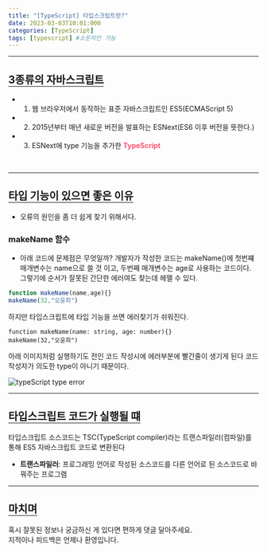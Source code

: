 ```yaml
---
title: "[TypeScript] 타입스크립트란?"
date: 2023-03-03T10:01:000
categories: [TypeScript]
tags: [typescript] #소문자만 가능
---
```


---

## <b style="border-bottom:2px solid gray">3종류의 자바스크립트</b>
- 1) 웹 브라우저에서 동작하는 표준 자바스크립트인 ES5(ECMAScript 5)
- 2) 2015년부터 매년 새로운 버전을 발표하는 ESNext(ES6 이후 버전을 뜻한다.)
- 3) ESNext에 type 기능을 추가한 <strong style="color:#ff526f">TypeScript</strong>
<br/>

***

## <b style="border-bottom:2px solid gray">타입 기능이 있으면 좋은 이유</b>
- 오류의 원인을 좀 더 쉽게 찾기 위해서다.

### <b>makeName 함수</b>
- 아래 코드에 문제점은 무엇일까? 개발자가 작성한 코드는 makeName()에 첫번쨰 매개변수는 name으로 쓸 것 이고, 두번째 매개변수는 age로 사용하는 코드이다. 그렇기에 순서가 잘못된 간단한 에러여도 찾는데 헤맬 수 있다.

```js
function makeName(name,age){}
makeName(32,"오윤희")
```

<p>하지만 타입스크립트에 타입 기능을 쓰면 에러찾기가 쉬워진다.</p>

```tsx
function makeName(name: string, age: number){}
makeName(32,"오윤희")
```
<p>아래 이미지처럼 실행하기도 전인 코드 작성시에 에러부분에 빨간줄이 생기게 된다 코드 작성자가 의도한 type이 아니기 때문이다.</p>
<img src="https://user-images.githubusercontent.com/88264006/222615266-5d965475-c0b4-4aae-a2f9-27bb559f4454.png" alt="typeScript type error"/>

***

## <b style="border-bottom:2px solid gray">타입스크립트 코드가 실행될 떄</b>
<p>타입스크립트 소스코드는 TSC(TypeScript compiler)라는 트랜스파일러(컴파일)를 통해 ES5 자바스크립트 코드로 변환된다</p>

- <b>트랜스파일러</b>: 프로그래밍 언어로 작성된 소스코드를 다른 언어로 된 소스코드로 바꿔주는 프로그램 

***

## <b style="border-bottom:2px solid gray"><b>마치며</b></b>
<P>혹시 잘못된 정보나 궁금하신 게 있다면 편하게 댓글 달아주세요.<br/>
지적이나 피드백은 언제나 환영입니다.</p>

